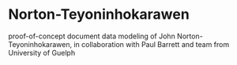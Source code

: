 # Norton-Teyoninhokarawen
proof-of-concept document data modeling of John Norton-Teyoninhokarawen, in collaboration with Paul Barrett and team from University of Guelph
